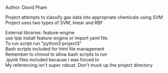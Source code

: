 Author: David Pham  

Project attempts to classify gas data into appropriate chemicals using SVM  
Project uses two types of SVM, linear and RBF  

External libraries: feature-engine  
use !pip install feature-engine or import yaml file.  
To run script run "python3 project3"  
Bash scripts included for html file management  
Remember to chmod to allow bash scripts to run  
.ipynb files included because i was forced to  
My referencing isn't super robust. Don't muck up the project directory  

